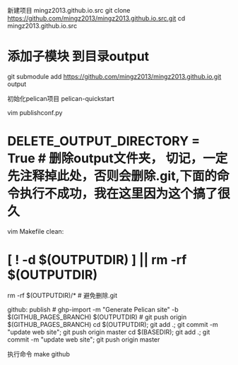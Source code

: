 新建项目 mingz2013.github.io.src
git clone https://github.com/mingz2013/mingz2013.github.io.src.git
cd mingz2013.github.io.src

# 添加子模块 到目录output
git submodule add https://github.com/mingz2013/mingz2013.github.io.git output

初始化pelican项目
pelican-quickstart 


vim publishconf.py
# DELETE_OUTPUT_DIRECTORY = True # 删除output文件夹， 切记，一定先注释掉此处，否则会删除.git,下面的命令执行不成功，我在这里因为这个搞了很久

vim Makefile
clean:
   # [ ! -d $(OUTPUTDIR) ] || rm -rf $(OUTPUTDIR)
   rm -rf $(OUTPUTDIR)/*  # 避免删除.git

github: publish
	# ghp-import -m "Generate Pelican site" -b $(GITHUB_PAGES_BRANCH) $(OUTPUTDIR)
	# git push origin $(GITHUB_PAGES_BRANCH)
	cd $(OUTPUTDIR); git add .; git commit -m "update web site"; git push origin master
	cd $(BASEDIR); git add .; git commit -m "update web site"; git push origin master


执行命令
make github


